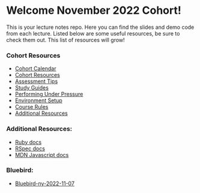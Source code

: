 # Welcome November 2022 Cohort!

This is your lecture notes repo. Here you can find the slides and demo code from each lecture. 
Listed below are some useful resources, be sure to check them out. This list of resources will grow!

### Cohort Resources
- [Cohort Calendar](https://docs.google.com/spreadsheets/d/12msdRIRjOWueZHlP9Rdm69qGkn6RJ7f3a-OHoXQ88CM/edit?usp=sharing)
- [Cohort Resources](https://github.com/appacademy/cohort-resources/tree/master)
- [Assessment Tips](https://github.com/appacademy/cohort-resources/tree/master/assessment_tips)
- [Study Guides](https://github.com/appacademy/cohort-resources/tree/master/study_guides)
- [Performing Under Pressure](https://github.com/appacademy/cohort-resources/blob/master/student_success/performing_under_pressure.md)
- [Environment Setup](https://github.com/appacademy/campus-hybrid-setup)
- [Course Rules](https://github.com/appacademy/cohort-resources/blob/master/course_rules.md)
- [Additional Resources](https://github.com/appacademy/cohort-resources)

### Additional Resources:
- [Ruby docs](https://ruby-doc.org/core-2.7.0/index.html#classes)
- [RSpec docs](https://relishapp.com/rspec/)
- [MDN Javascript docs](https://developer.mozilla.org/en-US/docs/Web/JavaScript)

### Bluebird:
- [Bluebird-ny-2022-11-07](https://github.com/appacademy/bluebird-ny-2022-11-07)
